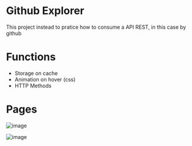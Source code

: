 # Github Explorer

This project instead to pratice how to consume a API REST, in this case by github

# Functions

  - Storage on cache
  - Animation on hover (css)
  - HTTP Methods

# Pages

![image](https://user-images.githubusercontent.com/60005589/95223283-c8000000-07cf-11eb-8cbc-71436a9e24f3.png)

![image](https://user-images.githubusercontent.com/60005589/95223931-81f76c00-07d0-11eb-9101-a1a26a83211d.png)
